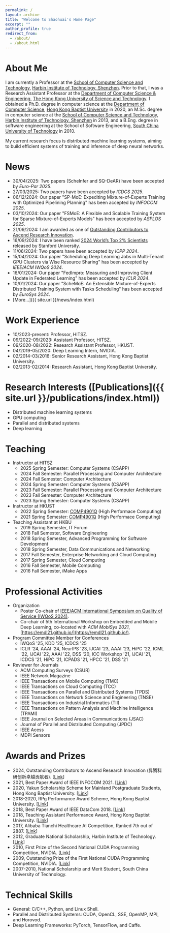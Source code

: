 ```yaml
---
permalink: /
layout: archive
title: "Welcome to Shaohuai's Home Page"
excerpt: ""
author_profile: true
redirect_from: 
  - /about/
  - /about.html
---
```


About Me
======
I am currently a Professor at the [School of Computer Science and Technology](http://cs.hitsz.edu.cn), [Harbin Institute of Technology, Shenzhen](https://www.hitsz.edu.cn/). Prior to that, I was a Research Assistant Professor at the [Department of Computer Science & Engineering](https://www.cse.ust.hk/), [The Hong Kong University of Science and Technology](https://www.ust.hk). I obtained a Ph.D. degree in computer science at the [Department of Computer Science](https://www.comp.hkbu.edu.hk/), [Hong Kong Baptist University](https://www.hkbu.edu.hk) in 2020, an M.Sc. degree in computer science at the [School of Computer Science and Technology](http://cs.hitsz.edu.cn), [Harbin Institute of Technology, Shenzhen](https://www.hitsz.edu.cn) in 2013, and a B.Eng. degree in software engineering at the School of Software Engineering, [South China University of Technology](https://www.scut.edu.cn) in 2010. 

My current research focus is distributed machine learning systems, aiming to build efficient systems of training and inference of deep neural networks.

News
======
- 30/04/2025: Two papers (ScheInfer and SQ-DeAR) have been accepted by *Euro-Par 2025*. 
- 27/03/2025: Two papers have been accepted by *ICDCS 2025*. 
- 06/12/2024: Our paper "SP-MoE: Expediting Mixture-of-Experts Training with Optimized Pipelining Planning" has been accepted by *INFOCOM 2025*. 
- 03/10/2024: Our paper "FSMoE: A Flexible and Scalable Training System for Sparse Mixture-of-Experts Models" has been accepted by *ASPLOS 2025*. 
- 21/09/2024: I am awarded as one of [Outstanding Contributors to Ascend Research Innovation](https://mp.weixin.qq.com/s/ocCWaCDPmQ4vjoOFqra3OQ). 
- 16/09/2024: I have been ranked [2024 World’s Top 2% Scientists](https://elsevier.digitalcommonsdata.com/datasets/btchxktzyw/7) released by Stanford University.
- 11/06/2024: Two papers have been accepted by *ICPP 2024*. 
- 15/04/2024: Our paper "Scheduling Deep Learning Jobs in Multi-Tenant GPU Clusters via Wise Resource Sharing" has been accepted by *IEEE/ACM IWQoS 2024*. 
- 16/01/2024: Our paper "FedImpro: Measuring and Improving Client Update in Federated Learning" has been accepted by *ICLR 2024*. 
- 10/01/2024: Our paper "ScheMoE: An Extensible Mixture-of-Experts Distributed Training System with Tasks Scheduling" has been accepted by *EuroSys 2024*. 
- [More...]({{ site.url }}/news/index.html)

Work Experience 
======
- 10/2023-present: Professor, HITSZ.
- 09/2022-09/2023: Assistant Professor, HITSZ.
- 09/2020-08/2022: Research Assistant Professor, HKUST.
- 04/2019-05/2020: Deep Learning Intern, NVIDIA. 
- 02/2014-03/2016: Senior Research Assistant, Hong Kong Baptist University. 
- 02/2013-02/2014: Research Assistant, Hong Kong Baptist University.

Research Interests ([Publications]({{ site.url }}/publications/index.html))
======
- Distributed machine learning systems
- GPU computing
- Parallel and distributed systems
- Deep learning

Teaching
======
- Instructor at HITSZ
    - 2025 Spring Semester: Computer Systems (CSAPP) 
    - 2024 Fall Semester: Parallel Processing and Computer Architecture 
    - 2024 Fall Semester: Computer Architecture 
    - 2024 Spring Semester: Computer Systems (CSAPP) 
    - 2023 Fall Semester: Parallel Processing and Computer Architecture 
    - 2023 Fall Semester: Computer Architecture 
    - 2023 Spring Semester: Computer Systems (CSAPP) 
- Instructor at HKUST
    - 2022 Spring Semester: [COMP4901Q](https://course.cse.ust.hk/comp4901q/) (High Performace Computing)
    - 2021 Spring Semester: [COMP4901Q](https://course.cse.ust.hk/comp4901q/) (High Performace Computing)
- Teaching Assistant at HKBU
    - 2019 Spring Semester, IT Forum
    - 2018 Fall Semester, Software Engineering
    - 2018 Spring Semester, Advanced Programming for Software Development
    - 2018 Spring Semester, Data Communications and Networking
    - 2017 Fall Semester, Enterprise Networking and Cloud Computing
    - 2017 Spring Semester, Cloud Computing
    - 2016 Fall Semester, Mobile Computing
    - 2016 Fall Semester, iMake Apps

Professional Activities
======
- Organization
    - Poster Co-chair of [IEEE/ACM International Symposium on Quality of Service (IWQoS 2024)](https://iwqos2024.ieee-iwqos.org/).
    - Co-chair of 5th International Workshop on Embedded and Mobile Deep Learning, co-located with *ACM MobiSys 2021*, [https://emdl21.github.io/](https://emdl21.github.io/).
- Program Committee Member for Conferences
    - IWQoS '25, KDD '25, ICDCS '25
    - ICLR '24, AAAI '24, NeurIPS '23, IJCAI '23, AAAI '23, HiPC '22, ICML '22, IJCAI '22, AAAI '22, DSS '20, ICC Workshop '21, IJCAI '21, ICDCS '21, HiPC '21, ICPADS '21, HPCC '21, DSS '21
- Reviewer for Journals
    - ACM Computing Surveys (CSUR)
    - IEEE Network Magazine 
    - IEEE Transactions on Mobile Computing (TMC)
    - IEEE Transactions on Cloud Computing (TCC)
    - IEEE Transactions on Parallel and Distributed Systems (TPDS)
    - IEEE Transactions on Network Science and Engineering (TNSE)
    - IEEE Transactions on Industrial Informatics (TII)
    - IEEE Transactions on Pattern Analysis and Machine Intelligence (TPAMI)
    - IEEE Journal on Selected Areas in Communications (JSAC)
    - Journal of Parallel and Distributed Computing (JPDC)
    - IEEE Acess 
    - MDPI Sensors

Awards and Prizes
======
- 2024, Outstanding Contributors to Ascend Research Innovation (昇腾科研创新卓越贡献者). \[[Link](https://mp.weixin.qq.com/s/ocCWaCDPmQ4vjoOFqra3OQ)\]
- 2021, Best Paper Award of IEEE INFOCOM 2021. \[[Link](https://infocom2021.ieee-infocom.org/awards.html)\] 
- 2020, Yakun Scholarship Scheme for Mainland Postgraduate Students, Hong Kong Baptist University. \[[Link](https://www.comp.hkbu.edu.hk/v1/?pid=48)\]
- 2018-2020, RPg Performance Award Scheme, Hong Kong Baptist University. \[[Link](https://www.comp.hkbu.edu.hk/v1/?pid=48)\]
- 2018, Best Paper Award of IEEE DataCom 2018. \[[Link](https://www.comp.hkbu.edu.hk/v1/?page=std_ach&id=117&ach)\]
- 2018, Teaching Assistant Performance Award, Hong Kong Baptist University. \[[Link](https://www.comp.hkbu.edu.hk/v1/?pid=48)\]
- 2017, Alibaba Tianchi Healthcare AI Competition, Ranked 7th out of 2887. \[[Link](https://tianchi.aliyun.com/competition/entrance/231601/rankingList?lang=en-us)\]
- 2012, Graduate National Scholarship, Harbin Institute of Technology. \[[Link](http://www.hitsz.edu.cn/article/view/id-16543.html)\]
- 2010, First Prize of the Second National CUDA Programming Competition, NVIDIA. \[[Link](https://wenku.baidu.com/view/66da06a0284ac850ad02421b?pcf=2&bfetype=new&bfetype=new&_wkts_=1728023598997)\]
- 2009, Outstanding Prize of the First National CUDA Programming Competition, NVIDIA. \[[Link](https://blog.csdn.net/iteye_702/article/details/81765791)\]
- 2007-2010, National Scholarship and Merit Student, South China University of Technology.

Technical Skills
=====
- General: C/C++, Python, and Linux Shell. 
- Parallel and Distributed Systems: CUDA, OpenCL, SSE, OpenMP, MPI, and Horovod. 
- Deep Learning Frameworks: PyTorch, TensorFlow, and Caffe.
